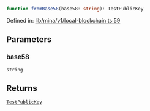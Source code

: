 ```ts
function fromBase58(base58: string): TestPublicKey
```

Defined in: [lib/mina/v1/local-blockchain.ts:59](https://github.com/o1-labs/o1js/blob/89b7d1522af805d6d4c45a96d7a9cbc29a457aec/src/lib/mina/v1/local-blockchain.ts#L59)

## Parameters

### base58

`string`

## Returns

[`TestPublicKey`](../../../type-aliases/TestPublicKey.md)
